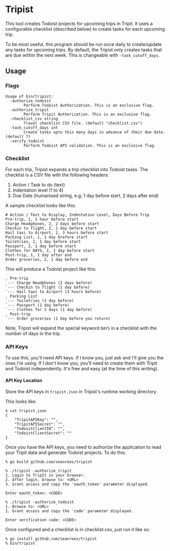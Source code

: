 # Tripist

This tool creates Todoist projects for upcoming trips in Tripit. It uses a configurable checklist (described below) to create tasks for each upcoming trip.

To be most useful, this program should be run once daily to create/update any tasks for upcoming trips. By default, the Tripist only creates tasks that are due within the next week. This is changeable with ```-task_cutoff_days```.

## Usage

### Flags
```
Usage of bin/tripist:
  -authorize_todoist
       	Perform Todoist Authorization. This is an exclusive flag.
  -authorize_tripit
       	Perform Tripit Authorization. This is an exclusive flag.
  -checklist_csv string
       	Travel checklist CSV file. (default "checklist.csv")
  -task_cutoff_days int
       	Create tasks upto this many days in advance of their due date. (default 7)
  -verify_todoist
       	Perform Todoist API validation. This is an exclusive flag.
```

### Checklist

For each trip, Tripist expands a trip checklist into Todoist tasks. The checklist is a CSV file with the following headers:
1. Action / Task to do (text)
2. Indentation level (1 to 4)
3. Due Date (humanised string, e.g; 1 day before start, 2 days after end)

A sample checklist looks like this:
```
# Action / Text to Display, Indentation Level, Days Before Trip
Pre-trip, 1, 1 hour before start
Charge Headphones, 2, 2 days before start
Checkin to flight, 2, 1 day before start
Hail taxi to Airport, 2, 3 hours before start
Packing List, 1, 1 day brefore start
Toiletries, 2, 1 day before start
Passport, 2, 1 day before start
Clothes for DAYS, 2, 1 day before start
Post-trip, 1, 1 day after end
Order groceries, 2, 1 day before end
```

This will produce a Todoist project like this:
```
. Pre-trip
`--- Charge Headphones (2 days before)
`--- Checkin to flight (1 day before)
`--- Hail taxi to Airport (3 hours before)
. Packing List
`--- Toiletries (1 day before)
`--- Passport (1 day before)
`--- Clothes for 2 days (1 day before)
. Post-trip
`--- Order groceries (1 day before you return)
```

Note, Tripist will expand the special keyword ```DAYS``` in a checklist with the number of days in the trip.

### API Keys
To use this, you'll need API keys. If I know you, just ask and I'll give
you the ones I'm using. If I don't know you, you'll need to create them with Tripit and Todoist independently. It's free and easy (at the time of this writing).

#### API Key Location
Store the API keys in ```tripist.json``` in Tripist's runtime working directory.

This looks like:
```
% cat tripist.json
{
    "TripitAPIKey": "",
    "TripitAPISecret": "",
    "TodoistClientID": "",
    "TodoistClientSecret": ""
}
```

Once you have the API keys, you need to authorize the application to read
your Tripit data and generate Todoist projects. To do this:
```
% go build github.com/seanrees/tripist

% ./tripist -authorize_tripit
1. Login to TripIt in your browser.
2. After login, browse to: <URL>
3. Grant access and copy the 'oauth_token' parameter displayed.

Enter oauth_token: <CODE>

% ./tripist -authorize_todoist
1. Browse to: <URL>
2. Grant access and copy the 'code' parameter displayed.

Enter verification code: <CODE>
```

Once configured and a checklist is in checklist.csv, just run it like so:
```
% go install github.com/seanrees/tripist
% bin/tripist
```
